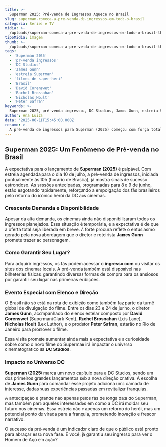 ```yaml
---
title: >-
  Superman 2025: Pré-venda de Ingressos Aquece no Brasil
slug: superman-comeca-a-pre-venda-de-ingressos-em-todo-o-brasil
categoria: Séries e TV
midia: >-
  /uploads/superman-comeca-a-pre-venda-de-ingressos-em-todo-o-brasil-thumb.png
tipoMidia: imagem
thumb: >-
  /uploads/superman-comeca-a-pre-venda-de-ingressos-em-todo-o-brasil-thumb.png
tags:
  - 'Superman 2025'
  - 'pr-venda ingressos'
  - 'DC Studios'
  - 'James Gunn'
  - 'estreia Superman'
  - 'filmes de super-heri'
  - 'Brasil'
  - 'David Corenswet'
  - 'Rachel Brosnahan'
  - 'Nicholas Hoult'
  - 'Peter Safran'
keywords: >-
  Superman 2025, pré-venda ingressos, DC Studios, James Gunn, estreia Superman, filmes de super-herói, Brasil, David Corenswet, Rachel Brosnahan, Nicholas Hoult, Peter Safran
author: Ana Luiza
data: '2025-06-11T15:45:00.000Z'
resumo: >-
  A pré-venda de ingressos para Superman (2025) começou com força total no Brasil, gerando alta demanda e esgotamento de sessões antecipadas. Com estreia marcada para julho, o filme já atrai atenção de fãs ansiosos por ver o novo Homem de Aço nos cinemas.
---
```


## Superman 2025: Um Fenômeno de Pré-venda no Brasil

A expectativa para o lançamento de **Superman (2025)** é palpável. Com estreia agendada para o dia 10 de julho, a pré-venda de ingressos, iniciada pontualmente às 10h (horário de Brasília), já mostra sinais de sucesso estrondoso. As sessões antecipadas, programadas para 8 e 9 de junho, estão esgotando rapidamente, reforçando a empolgação dos fãs brasileiros pelo retorno do icônico herói da DC aos cinemas.

### Crescente Demanda e Disponibilidade

Apesar da alta demanda, os cinemas ainda não disponibilizaram todos os ingressos planejados. Essa situação é temporária, e a expectativa é de que a oferta total seja liberada em breve. A forte procura reflete o entusiasmo gerado pela nova abordagem que o diretor e roteirista **James Gunn** promete trazer ao personagem.

### Como Garantir Seu Lugar?

Para adquirir ingressos, os fãs podem acessar o **ingresso.com** ou visitar os sites dos cinemas locais. A pré-venda também está disponível nas bilheterias físicas, garantindo diversas formas de compra para os ansiosos por garantir seu lugar nas primeiras exibições.

### Evento Especial com Elenco e Direção

O Brasil não só está na rota de exibição como também faz parte da turnê global de divulgação do filme. Entre os dias 23 e 24 de junho, o diretor **James Gunn**, acompanhado do elenco estelar composto por **David Corenswet** (Superman/Clark Kent), **Rachel Brosnahan** (Lois Lane), **Nicholas Hoult** (Lex Luthor), e o produtor **Peter Safran**, estarão no Rio de Janeiro para promover o filme.

Essa visita promete aumentar ainda mais a expectativa e a curiosidade sobre como o novo filme do Superman irá impactar o universo cinematográfico da **DC Studios**.

### Impacto no Universo DC

**Superman (2025)** marca um novo capítulo para a DC Studios, sendo um dos primeiros grandes lançamentos sob a nova direção criativa. A escolha de **James Gunn** para comandar esse projeto adiciona uma camada de interesse, dadas suas experiências passadas em revitalizar franquias.

A antecipação é grande não apenas pelos fãs de longa data do Superman, mas também para aqueles interessados em como a DC irá moldar seu futuro nos cinemas. Essa estreia não é apenas um retorno do herói, mas um potencial ponto de virada para a franquia, prometendo inovação e frescor narrativo.

O sucesso da pré-venda é um indicador claro de que o público está pronto para abraçar essa nova fase. E você, já garantiu seu ingresso para ver o Homem de Aço em ação?
